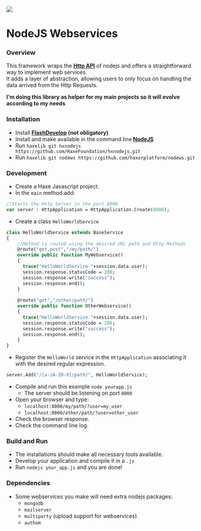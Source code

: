 ![](http://i.imgur.com/zVuvoa8.png)
# NodeJS Webservices

### Overview

This framework wraps the **[Http API](http://nodejs.org/api/http.html)** of nodejs and offers a straightforward way to implement web services.  
It adds a layer of abstraction, allowing users to only focus on handling the data arrived from the Http Requests.

**I'm doing this library as helper for my main projects so it will evolve according to my needs**

### Installation

* Install **[FlashDevelop](http://www.flashdevelop.org/community/viewforum.php?f=11) (not obligatory)**
* Install and make available in the command line **[NodeJS](http://nodejs.org/)**
* Run `haxelib git hxnodejs https://github.com/HaxeFoundation/hxnodejs.git`
* Run `haxelib git nodews https://github.com/haxorplatform/nodews.git`


### Development

* Create a Haxe Javascript project.
* In the `main` method add:
```haxe
//Starts the Http Server in the port 8000
var server : HttpApplication = HttpApplication.Create(8000);
```
* Create a class `HelloWorldService`
```haxe
class HelloWorldService extends BaseService
{
	//Method is routed using the desired URL path and Http Methods
	@route("get,post","/my/path/")
    override public function MyWebservice()
    {
      trace("HelloWorldService "+session.data.user);
	  session.response.statusCode = 200;
      session.response.write("success");
	  session.response.end();
    }
	
	@route("get","/other/path/")
    override public function OtherWebservice()
    {
      trace("HelloWorldService "+session.data.user);
	  session.response.statusCode = 200;
      session.response.write("success");
	  session.response.end();
    }
}  
```
* Register the `HelloWorld` service in the `HttpApplication` associating it with the desired regular expression.
```haxe
server.Add("/[a-zA-Z0-9]/path/", HelloWorldService);
```
* Compile and run this example `node yourapp.js`
    * The server should be listening on port `8000`
* Open your browser and type:
	* `localhost:8000/my/path/?user=my_user`
	* `localhost:8000/other/path/?user=other_user`
* Check the browser response.
* Check the command line log.

### Build and Run

* The installations should make all necessary tools available.
* Develop your application and compile it in a `.js`
* Run `nodejs your_app.js` and you are done!
 
### Dependencies

* Some webservices you make will need extra nodejs packages:
    * `mongodb`
    * `mailserver`
    * `multiparty` (upload support for webservices)
	* `authom`
